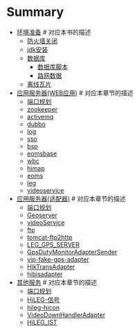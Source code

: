 # Summary

* [环境准备](README.md)   # 对应本书的描述
  * [防火墙关闭](0-enverionment/iptables.md)
  * [jdk安装](0-enverionment/jdk.md)
  * [数据库](0-enverionment/oracle.md)
    * [数据库脚本](0-enverionment/sql.md)
    * [路网数据](0-enverionment/sql.md)
  * [离线瓦片](0-enverionment/maptiles.md)
* [应用服务器(WEB应用)](1-chapter/README.md)  # 对应本章节的描述
  * [端口规划](1-chapter/1.port.md)
  * [zookeeper](1-chapter/2.zookeeper.md)
  * [activemq](1-chapter/3.activemq.md)
  * [dubbo](1-chapter/4.dubbo.md)
  * [log](1-chapter/5.log.md)
  * [sso](1-chapter/6.sso.md)
  * [bsp](1-chapter/7.bsp.md)
  * [eomsbase](1-chapter/8.eomsbase.md)
  * [wbc](1-chapter/9.wbc.md)
  * [himap](1-chapter/10.himap.md)
  * [eoms](1-chapter/11.eoms.md)
  * [leg](1-chapter/12.leg.md)
  * [videoservice](1-chapter/13.videoservice.md)
* [应用服务器(适配器)](2-chapter/README.md)  # 对应本章节的描述
  * [端口规划](2-chapter/1.port.md)
  * [Geoserver](2-chapter/2.Geoserver.md)
  * [videoService](2-chapter/3.videoService.md)
  * [ftp](2-chapter/4.ftp.md)
  * [tomcat-ftp2http](2-chapter/5.tomcat-ftp2http.md)
  * [LEG_GPS_SERVER](2-chapter/6.LEG_GPS_SERVER.md)
  * [GpsDutyMonitorAdapterSender](2-chapter/7.GpsDutyMonitorAdapterSender.md)
  * [vip-fake-gps-adapter](2-chapter/8.vip-fake-gps-adapter.md)
  * [HikTransAdapter](2-chapter/9.HikTransAdapter.md)
  * [hibisadapter](2-chapter/10.hibisadapter.md)
* [其他服务](3-other/README.md)  # 对应本章节的描述
  * [端口规划](3-other/1.port.md)
  * [HiLEG-信号](3-other/2.hicon.md)
  * [hileg-hicon](3-other/3.hileg-hicon.md)
  * [VideoDownHandlerAdapter](3-other/4.VideoDownHandlerAdapter.md)
  * [HiLEG_IST](3-other/5.HiLEG_IST.md)